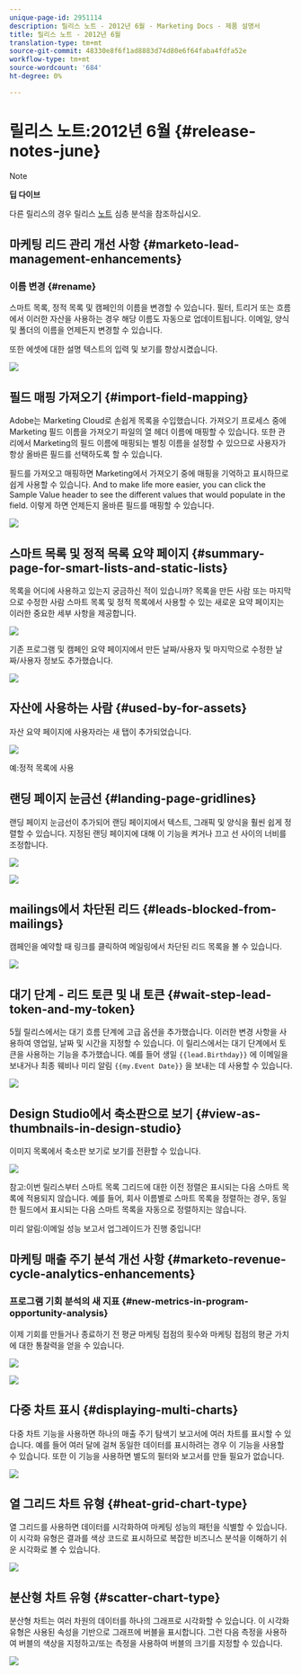 ```yaml
---
unique-page-id: 2951114
description: 릴리스 노트 - 2012년 6월 - Marketing Docs - 제품 설명서
title: 릴리스 노트 - 2012년 6월
translation-type: tm+mt
source-git-commit: 48330e8f6f1ad8883d74d80e6f64faba4fdfa52e
workflow-type: tm+mt
source-wordcount: '684'
ht-degree: 0%

---
```



# 릴리스 노트:2012년 6월 {#release-notes-june}

>[!NOTE]
>
>**딥 다이브**
>
>다른 릴리스의 경우 릴리스 [노트](http://docs.marketo.com/display/docs/release+notes) 심층 분석을 참조하십시오.

## 마케팅 리드 관리 개선 사항 {#marketo-lead-management-enhancements}

### 이름 변경 {#rename}

스마트 목록, 정적 목록 및 캠페인의 이름을 변경할 수 있습니다. 필터, 트리거 또는 흐름에서 이러한 자산을 사용하는 경우 해당 이름도 자동으로 업데이트됩니다. 이메일, 양식 및 폴더의 이름을 언제든지 변경할 수 있습니다.

또한 에셋에 대한 설명 텍스트의 입력 및 보기를 향상시켰습니다.

![](assets/image2014-9-23-10-3a23-3a10.png)

## 필드 매핑 가져오기 {#import-field-mapping}

Adobe는 Marketing Cloud로 손쉽게 목록을 수입했습니다. 가져오기 프로세스 중에 Marketing 필드 이름을 가져오기 파일의 열 헤더 이름에 매핑할 수 있습니다. 또한 관리에서 Marketing의 필드 이름에 매핑되는 별칭 이름을 설정할 수 있으므로 사용자가 항상 올바른 필드를 선택하도록 할 수 있습니다.

필드를 가져오고 매핑하면 Marketing에서 가져오기 중에 매핑을 기억하고 표시하므로 쉽게 사용할 수 있습니다. And to make life more easier, you can click the Sample Value header to see the different values that would populate in the field. 이렇게 하면 언제든지 올바른 필드를 매핑할 수 있습니다.

![](assets/image2014-9-23-10-3a23-3a27.png)

## 스마트 목록 및 정적 목록 요약 페이지 {#summary-page-for-smart-lists-and-static-lists}

목록을 어디에 사용하고 있는지 궁금하신 적이 있습니까? 목록을 만든 사람 또는 마지막으로 수정한 사람 스마트 목록 및 정적 목록에서 사용할 수 있는 새로운 요약 페이지는 이러한 중요한 세부 사항을 제공합니다.

![](assets/image2014-9-23-10-3a23-3a40.png)

기존 프로그램 및 캠페인 요약 페이지에서 만든 날짜/사용자 및 마지막으로 수정한 날짜/사용자 정보도 추가했습니다.

![](assets/image2014-9-23-10-3a23-3a54.png)

## 자산에 사용하는 사람 {#used-by-for-assets}

자산 요약 페이지에 사용자라는 새 탭이 추가되었습니다.

![](assets/image2014-9-23-10-3a24-3a5.png)

예:정적 목록에 사용

## 랜딩 페이지 눈금선 {#landing-page-gridlines}

랜딩 페이지 눈금선이 추가되어 랜딩 페이지에서 텍스트, 그래픽 및 양식을 훨씬 쉽게 정렬할 수 있습니다. 지정된 랜딩 페이지에 대해 이 기능을 켜거나 끄고 선 사이의 너비를 조정합니다.

![](assets/image2014-9-23-10-3a24-3a19.png)

![](assets/image2014-9-23-10-3a24-3a33.png)

## mailings에서 차단된 리드 {#leads-blocked-from-mailings}

캠페인을 예약할 때 링크를 클릭하여 메일링에서 차단된 리드 목록을 볼 수 있습니다.

![](assets/image2014-9-23-10-3a24-3a51.png)

## 대기 단계 - 리드 토큰 및 내 토큰 {#wait-step-lead-token-and-my-token}

5월 릴리스에서는 대기 흐름 단계에 고급 옵션을 추가했습니다. 이러한 변경 사항을 사용하여 영업일, 날짜 및 시간을 지정할 수 있습니다. 이 릴리스에서는 대기 단계에서 토큰을 사용하는 기능을 추가했습니다. 예를 들어 생일 `{{lead.Birthday}}` 에 이메일을 보내거나 최종 웨비나 미리 알림 `{{my.Event Date}}` 을 보내는 데 사용할 수 있습니다.

![](assets/image2014-9-23-10-3a25-3a57.png)

## Design Studio에서 축소판으로 보기 {#view-as-thumbnails-in-design-studio}

이미지 목록에서 축소판 보기로 보기를 전환할 수 있습니다.

![](assets/image2014-9-23-10-3a26-3a13.png)

참고:이번 릴리스부터 스마트 목록 그리드에 대한 이전 정렬은 표시되는 다음 스마트 목록에 적용되지 않습니다. 예를 들어, 회사 이름별로 스마트 목록을 정렬하는 경우, 동일한 필드에서 표시되는 다음 스마트 목록을 자동으로 정렬하지는 않습니다.

미리 알림:이메일 성능 보고서 업그레이드가 진행 중입니다!

## 마케팅 매출 주기 분석 개선 사항 {#marketo-revenue-cycle-analytics-enhancements}

### 프로그램 기회 분석의 새 지표  {#new-metrics-in-program-opportunity-analysis}

이제 기회를 만들거나 종료하기 전 평균 마케팅 접점의 횟수와 마케팅 접점의 평균 가치에 대한 통찰력을 얻을 수 있습니다.

![](assets/image2014-9-23-10-3a26-3a30.png)

![](assets/image2014-9-23-10-3a26-3a41.png)

## 다중 차트 표시 {#displaying-multi-charts}

다중 차트 기능을 사용하면 하나의 매출 주기 탐색기 보고서에 여러 차트를 표시할 수 있습니다. 예를 들어 여러 달에 걸쳐 동일한 데이터를 표시하려는 경우 이 기능을 사용할 수 있습니다. 또한 이 기능을 사용하면 별도의 필터와 보고서를 만들 필요가 없습니다.

![](assets/image2014-9-23-10-3a27-3a41.png)

## 열 그리드 차트 유형  {#heat-grid-chart-type}

열 그리드를 사용하면 데이터를 시각화하여 마케팅 성능의 패턴을 식별할 수 있습니다. 이 시각화 유형은 결과를 색상 코드로 표시하므로 복잡한 비즈니스 분석을 이해하기 쉬운 시각화로 볼 수 있습니다.

![](assets/image2014-9-23-10-3a28-3a21.png)

## 분산형 차트 유형  {#scatter-chart-type}

분산형 차트는 여러 차원의 데이터를 하나의 그래프로 시각화할 수 있습니다. 이 시각화 유형은 사용된 속성을 기반으로 그래프에 버블을 표시합니다. 그런 다음 측정을 사용하여 버블의 색상을 지정하고/또는 측정을 사용하여 버블의 크기를 지정할 수 있습니다.

![](assets/image2014-9-23-10-3a29-3a7.png)
